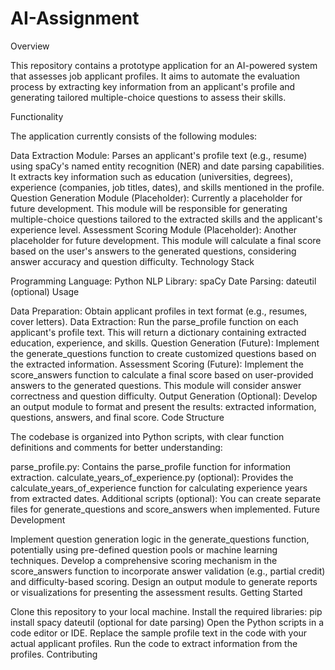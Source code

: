 # AI-Assignment

Overview

This repository contains a prototype application for an AI-powered system that assesses job applicant profiles. It aims to automate the evaluation process by extracting key information from an applicant's profile and generating tailored multiple-choice questions to assess their skills.

Functionality

The application currently consists of the following modules:

Data Extraction Module: Parses an applicant's profile text (e.g., resume) using spaCy's named entity recognition (NER) and date parsing capabilities. It extracts key information such as education (universities, degrees), experience (companies, job titles, dates), and skills mentioned in the profile.
Question Generation Module (Placeholder): Currently a placeholder for future development. This module will be responsible for generating multiple-choice questions tailored to the extracted skills and the applicant's experience level.
Assessment Scoring Module (Placeholder): Another placeholder for future development. This module will calculate a final score based on the user's answers to the generated questions, considering answer accuracy and question difficulty.
Technology Stack

Programming Language: Python
NLP Library: spaCy
Date Parsing: dateutil (optional)
Usage

Data Preparation: Obtain applicant profiles in text format (e.g., resumes, cover letters).
Data Extraction: Run the parse_profile function on each applicant's profile text. This will return a dictionary containing extracted education, experience, and skills.
Question Generation (Future): Implement the generate_questions function to create customized questions based on the extracted information.
Assessment Scoring (Future): Implement the score_answers function to calculate a final score based on user-provided answers to the generated questions. This module will consider answer correctness and question difficulty.
Output Generation (Optional): Develop an output module to format and present the results: extracted information, questions, answers, and final score.
Code Structure

The codebase is organized into Python scripts, with clear function definitions and comments for better understanding:

parse_profile.py: Contains the parse_profile function for information extraction.
calculate_years_of_experience.py (optional): Provides the calculate_years_of_experience function for calculating experience years from extracted dates.
Additional scripts (optional): You can create separate files for generate_questions and score_answers when implemented.
Future Development

Implement question generation logic in the generate_questions function, potentially using pre-defined question pools or machine learning techniques.
Develop a comprehensive scoring mechanism in the score_answers function to incorporate answer validation (e.g., partial credit) and difficulty-based scoring.
Design an output module to generate reports or visualizations for presenting the assessment results.
Getting Started

Clone this repository to your local machine.
Install the required libraries: pip install spacy dateutil (optional for date parsing)
Open the Python scripts in a code editor or IDE.
Replace the sample profile text in the code with your actual applicant profiles.
Run the code to extract information from the profiles.
Contributing

